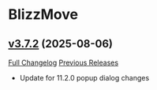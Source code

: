 # BlizzMove

## [v3.7.2](https://github.com/Kiatra/BlizzMove/tree/v3.7.2) (2025-08-06)
[Full Changelog](https://github.com/Kiatra/BlizzMove/compare/v3.7.1...v3.7.2) [Previous Releases](https://github.com/Kiatra/BlizzMove/releases)

- Update for 11.2.0 popup dialog changes  

